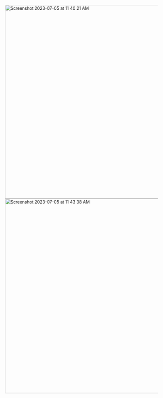 <img width="636" alt="Screenshot 2023-07-05 at 11 40 21 AM" src="https://github.com/shaheer100/Algorithm-Design-and-Data-Abstraction/assets/132164680/35570439-37ac-4449-b63e-9296887d8f14">
<img width="639" alt="Screenshot 2023-07-05 at 11 43 38 AM" src="https://github.com/shaheer100/Algorithm-Design-and-Data-Abstraction/assets/132164680/69869446-a3d6-4ed9-bf85-1ae0785fc09d">
